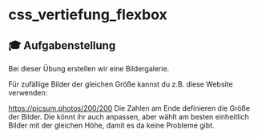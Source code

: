 # css_vertiefung_flexbox

## 🎓 Aufgabenstellung

Bei dieser Übung erstellen wir eine Bildergalerie.

Für zufällige Bilder der gleichen Größe kannst du z.B. diese Website verwenden:

https://picsum.photos/200/200
Die Zahlen am Ende definieren die Größe der Bilder. Die könnt ihr auch anpassen, aber wählt am besten einheitlich Bilder mit der gleichen Höhe, damit es da keine Probleme gibt. 
